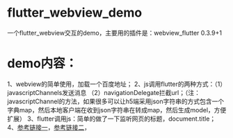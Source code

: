 # flutter_webview_demo
一个flutter_webview交互的demo，主要用的插件是：webview_flutter 0.3.9+1
# demo内容：
1、webview的简单使用，加载一个百度地址；
2、js调用flutter的两种方式：（1）javascriptChannels发送消息 （2）navigationDelegate拦截url；（注：javascriptChannel的方法，如果很多可以让h5端采用json字符串的方式包含一个字典map，然后本地客户端在收到json字符串在转成map，然后生成model，方便扩展）
3、flutter调用js：简单的做了一下监听网页的标题，document.title；
4、[参考链接一](https://www.jianshu.com/p/2c721bf5f6e1)，[参考链接二](https://www.jianshu.com/p/4aabe453eb26)，

